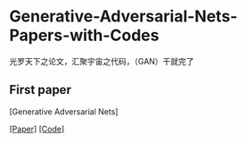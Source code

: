 # Generative-Adversarial-Nets-Papers-with-Codes
光罗天下之论文，汇聚宇宙之代码，（GAN）干就完了

## First paper
[Generative Adversarial Nets]

  [[Paper]](https://proceedings.neurips.cc/paper/2014/file/5ca3e9b122f61f8f06494c97b1afccf3-Paper.pdf)
  [[Code]](https://github.com/Zhijin-Ge/The-First-Demo-of-GANS)
